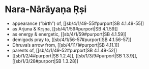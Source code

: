 # Nara-Nārāyaṇa Ṛṣi

* appearance (”birth”) of, [[sb/4/1/49-55#purport|SB 4.1.49-55]]
* as Arjuna & Kṛṣṇa, [[sb/4/1/59#purport|SB 4.1.59]]
* as energy & energetic, [[sb/4/1/59#purport|SB 4.1.59]]
* demigods pray to, [[sb/4/1/56-57#purport|SB 4.1.56-57]]
* Dhruva’s arrow from, [[sb/4/11/1#purport|SB 4.11.1]]
* parents of, [[sb/4/1/49-52#purport|SB 4.1.49-52]]
*  [[sb/1/2/4#purport|SB 1.2.4]], [[sb/1/3/9#purport|SB 1.3.9]], [[sb/1/3/28#purport|SB 1.3.28]]
